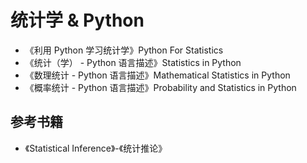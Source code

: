 # 统计学 & Python

* 《利用 Python 学习统计学》Python For Statistics
* 《统计（学） - Python 语言描述》Statistics in Python
* 《数理统计 - Python 语言描述》Mathematical Statistics in Python
* 《概率统计 - Python 语言描述》Probability and Statistics in Python

## 参考书籍

* 《Statistical Inference》-《统计推论》